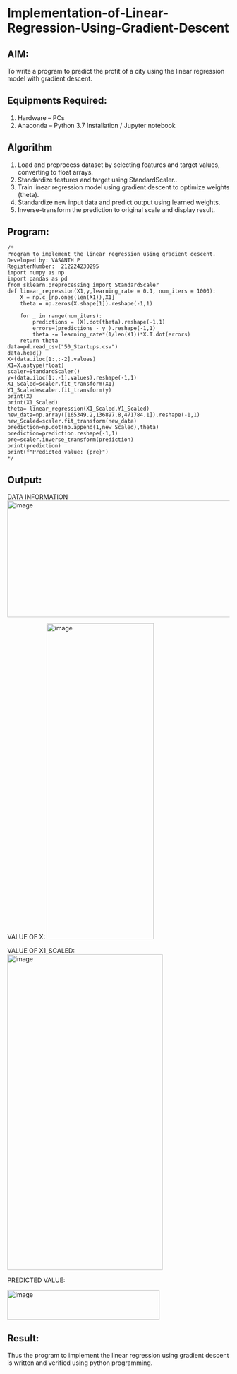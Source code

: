 # Implementation-of-Linear-Regression-Using-Gradient-Descent

## AIM:
To write a program to predict the profit of a city using the linear regression model with gradient descent.

## Equipments Required:
1. Hardware – PCs
2. Anaconda – Python 3.7 Installation / Jupyter notebook

## Algorithm 
1. Load and preprocess dataset by selecting features and target values, converting to float arrays.
2. Standardize features and target using StandardScaler..
3. Train linear regression model using gradient descent to optimize weights (theta).
4. Standardize new input data and predict output using learned weights.
5. Inverse-transform the prediction to original scale and display result.

## Program:
```
/*
Program to implement the linear regression using gradient descent.
Developed by: VASANTH P
RegisterNumber:  212224230295
import numpy as np
import pandas as pd
from sklearn.preprocessing import StandardScaler
def linear_regression(X1,y,learning_rate = 0.1, num_iters = 1000):
    X = np.c_[np.ones(len(X1)),X1]
    theta = np.zeros(X.shape[1]).reshape(-1,1)
    
    for _ in range(num_iters):
        predictions = (X).dot(theta).reshape(-1,1)
        errors=(predictions - y ).reshape(-1,1)
        theta -= learning_rate*(1/len(X1))*X.T.dot(errors)
    return theta
data=pd.read_csv("50_Startups.csv")
data.head()
X=(data.iloc[1:,:-2].values)
X1=X.astype(float)
scaler=StandardScaler()
y=(data.iloc[1:,-1].values).reshape(-1,1)
X1_Scaled=scaler.fit_transform(X1)
Y1_Scaled=scaler.fit_transform(y)
print(X)
print(X1_Scaled)
theta= linear_regression(X1_Scaled,Y1_Scaled)
new_data=np.array([165349.2,136897.8,471784.1]).reshape(-1,1)
new_Scaled=scaler.fit_transform(new_data)
prediction=np.dot(np.append(1,new_Scaled),theta)
prediction=prediction.reshape(-1,1)
pre=scaler.inverse_transform(prediction)
print(prediction)
print(f"Predicted value: {pre}")
*/
```

## Output:
DATA INFORMATION
<img width="763" height="264" alt="image" src="https://github.com/user-attachments/assets/94672ee8-a1fa-49c5-a5e0-b77805a972c4" />

VALUE OF X:
<img width="243" height="715" alt="image" src="https://github.com/user-attachments/assets/fd87d6d7-e7a1-4128-bfac-081e1ada6083" />

VALUE OF X1_SCALED:
<img width="352" height="715" alt="image" src="https://github.com/user-attachments/assets/b9dcf9ea-2880-4de2-b441-def7f15b1864" />

PREDICTED VALUE:

<img width="345" height="67" alt="image" src="https://github.com/user-attachments/assets/123e3ae7-9e8c-4dea-9079-87e05bb6b497" />

## Result:
Thus the program to implement the linear regression using gradient descent is written and verified using python programming.

